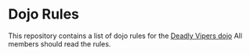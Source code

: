 Dojo Rules
==========

This repository contains a list of dojo rules for the [Deadly Vipers dojo](https://github.com/deadlyvipers) All members should read the rules.

